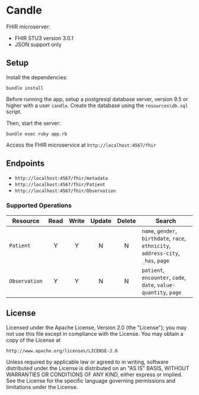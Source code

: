 # Candle
FHIR microserver:
 - FHIR STU3 version 3.0.1
 - JSON support only

## Setup
Install the dependencies:
```
bundle install
```
Before running the app, setup a postgresql database server, version 9.5 or higher with a user `candle`. Create the database using the `resources\db.sql` script.

Then, start the server:
```
bundle exec ruby app.rb
```

Access the FHIR microservice at `http://localhost:4567/fhir`

## Endpoints

 - `http://localhost:4567/fhir/metadata`
 - `http://localhost:4567/fhir/Patient`
 - `http://localhost:4567/fhir/Observation`

### Supported Operations
Resource | Read | Write | Update | Delete | Search
---------|:----:|:-----:|:------:|:------:|-------
`Patient` | Y | Y | N | N | `name`, `gender`, `birthdate`, `race`, `ethnicity`, `address-city`, `_has`, `page`
`Observation` | Y | Y | N | N | `patient`, `encounter`, `code`, `date`, `value-quantity`, `page`


## License

Licensed under the Apache License, Version 2.0 (the "License");
you may not use this file except in compliance with the License.
You may obtain a copy of the License at
```
http://www.apache.org/licenses/LICENSE-2.0
```
Unless required by applicable law or agreed to in writing, software
distributed under the License is distributed on an "AS IS" BASIS,
WITHOUT WARRANTIES OR CONDITIONS OF ANY KIND, either express or implied.
See the License for the specific language governing permissions and
limitations under the License.
